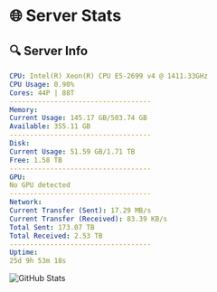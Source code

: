 # 🌐 Server Stats
## 🔍 Server Info
```yaml
CPU: Intel(R) Xeon(R) CPU E5-2699 v4 @ 1411.33GHz
CPU Usage: 0.90%
Cores: 44P | 88T
-----------------------------------
Memory:
Current Usage: 145.17 GB/503.74 GB
Available: 355.11 GB
-----------------------------------
Disk:
Current Usage: 51.59 GB/1.71 TB
Free: 1.58 TB
-----------------------------------
GPU:
No GPU detected
-----------------------------------
Network:
Current Transfer (Sent): 17.29 MB/s
Current Transfer (Received): 83.39 KB/s
Total Sent: 173.07 TB
Total Received: 2.53 TB
-----------------------------------
Uptime:
25d 9h 53m 18s
```
![GitHub Stats](https://img.shields.io/badge/Updated-2025-03-05_08:36:36-blue)